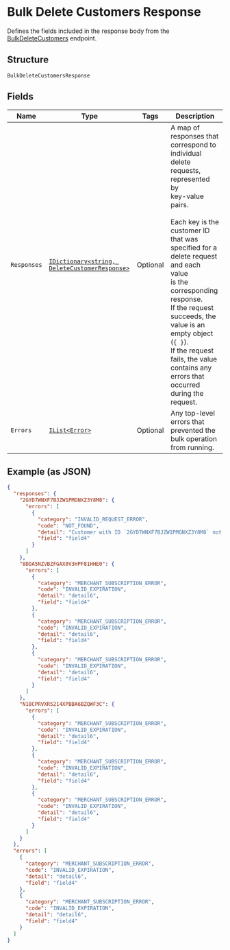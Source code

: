 
# Bulk Delete Customers Response

Defines the fields included in the response body from the
[BulkDeleteCustomers](../../doc/api/customers.md#bulk-delete-customers) endpoint.

## Structure

`BulkDeleteCustomersResponse`

## Fields

| Name | Type | Tags | Description |
|  --- | --- | --- | --- |
| `Responses` | [`IDictionary<string, DeleteCustomerResponse>`](../../doc/models/delete-customer-response.md) | Optional | A map of responses that correspond to individual delete requests, represented by<br>key-value pairs.<br><br>Each key is the customer ID that was specified for a delete request and each value<br>is the corresponding response.<br>If the request succeeds, the value is an empty object (`{ }`).<br>If the request fails, the value contains any errors that occurred during the request. |
| `Errors` | [`IList<Error>`](../../doc/models/error.md) | Optional | Any top-level errors that prevented the bulk operation from running. |

## Example (as JSON)

```json
{
  "responses": {
    "2GYD7WNXF7BJZW1PMGNXZ3Y8M8": {
      "errors": [
        {
          "category": "INVALID_REQUEST_ERROR",
          "code": "NOT_FOUND",
          "detail": "Customer with ID `2GYD7WNXF7BJZW1PMGNXZ3Y8M8` not found.",
          "field": "field4"
        }
      ]
    },
    "8DDA5NZVBZFGAX0V3HPF81HHE0": {
      "errors": [
        {
          "category": "MERCHANT_SUBSCRIPTION_ERROR",
          "code": "INVALID_EXPIRATION",
          "detail": "detail6",
          "field": "field4"
        },
        {
          "category": "MERCHANT_SUBSCRIPTION_ERROR",
          "code": "INVALID_EXPIRATION",
          "detail": "detail6",
          "field": "field4"
        },
        {
          "category": "MERCHANT_SUBSCRIPTION_ERROR",
          "code": "INVALID_EXPIRATION",
          "detail": "detail6",
          "field": "field4"
        }
      ]
    },
    "N18CPRVXR5214XPBBA6BZQWF3C": {
      "errors": [
        {
          "category": "MERCHANT_SUBSCRIPTION_ERROR",
          "code": "INVALID_EXPIRATION",
          "detail": "detail6",
          "field": "field4"
        },
        {
          "category": "MERCHANT_SUBSCRIPTION_ERROR",
          "code": "INVALID_EXPIRATION",
          "detail": "detail6",
          "field": "field4"
        },
        {
          "category": "MERCHANT_SUBSCRIPTION_ERROR",
          "code": "INVALID_EXPIRATION",
          "detail": "detail6",
          "field": "field4"
        }
      ]
    }
  },
  "errors": [
    {
      "category": "MERCHANT_SUBSCRIPTION_ERROR",
      "code": "INVALID_EXPIRATION",
      "detail": "detail6",
      "field": "field4"
    },
    {
      "category": "MERCHANT_SUBSCRIPTION_ERROR",
      "code": "INVALID_EXPIRATION",
      "detail": "detail6",
      "field": "field4"
    }
  ]
}
```

